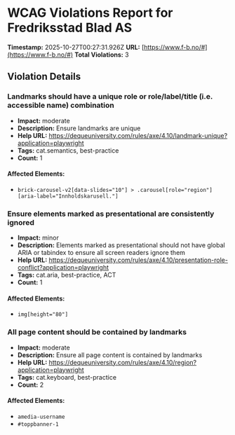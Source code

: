 # WCAG Violations Report for Fredriksstad Blad AS

**Timestamp:** 2025-10-27T00:27:31.926Z
**URL:** [https://www.f-b.no/#](https://www.f-b.no/#)
**Total Violations:** 3

## Violation Details

### Landmarks should have a unique role or role/label/title (i.e. accessible name) combination

- **Impact:** moderate
- **Description:** Ensure landmarks are unique
- **Help URL:** https://dequeuniversity.com/rules/axe/4.10/landmark-unique?application=playwright
- **Tags:** cat.semantics, best-practice
- **Count:** 1

#### Affected Elements:

- `brick-carousel-v2[data-slides="10"] > .carousel[role="region"][aria-label="Innholdskarusell."]`

### Ensure elements marked as presentational are consistently ignored

- **Impact:** minor
- **Description:** Elements marked as presentational should not have global ARIA or tabindex to ensure all screen readers ignore them
- **Help URL:** https://dequeuniversity.com/rules/axe/4.10/presentation-role-conflict?application=playwright
- **Tags:** cat.aria, best-practice, ACT
- **Count:** 1

#### Affected Elements:

- `img[height="80"]`

### All page content should be contained by landmarks

- **Impact:** moderate
- **Description:** Ensure all page content is contained by landmarks
- **Help URL:** https://dequeuniversity.com/rules/axe/4.10/region?application=playwright
- **Tags:** cat.keyboard, best-practice
- **Count:** 2

#### Affected Elements:

- `amedia-username`
- `#toppbanner-1`
